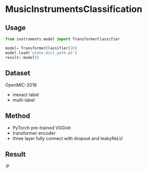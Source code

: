 # MusicInstrumentsClassification
## Usage
```python
from instruments.model import TransformerClassifier

model= TransformerClassifier(20)
model.load('state_dict_path.pt')
result= model()
```

## Dataset
OpenMIC-2018
- inexact label
- multi-label

## Method
- PyTorch pre-trained VGGish
- transformer encoder
- three layer fully connect with dropout and leakyReLU

## Result
:P